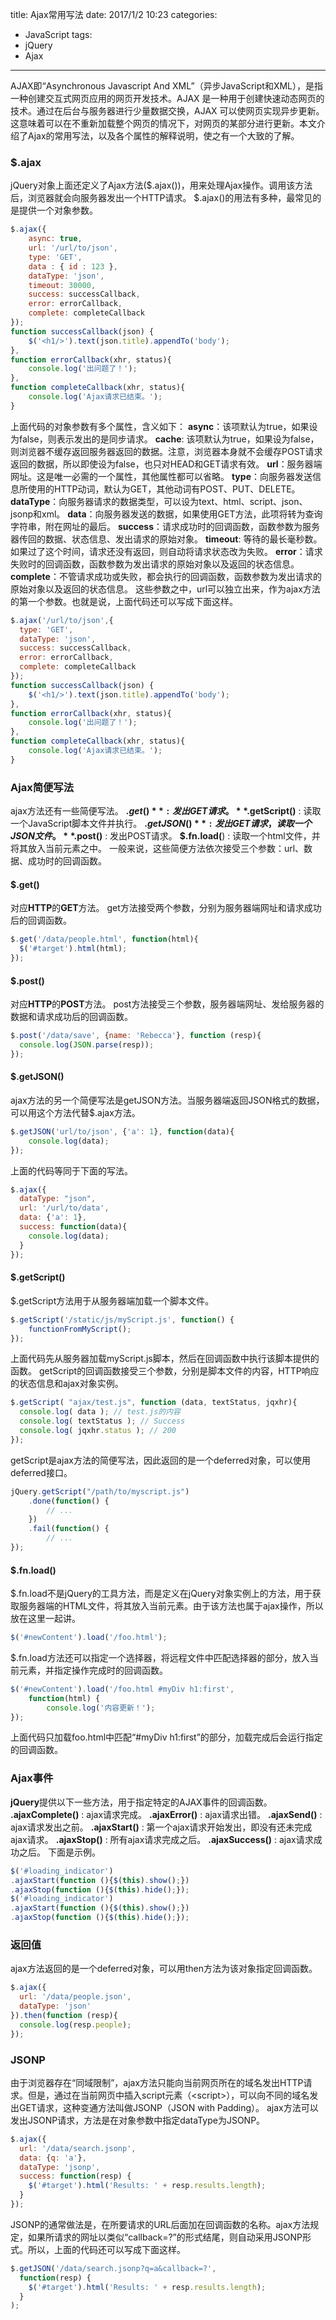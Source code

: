 title: Ajax常用写法
date: 2017/1/2 10:23
categories:
- JavaScript
tags:
- jQuery
- Ajax
---
AJAX即“Asynchronous Javascript And XML”（异步JavaScript和XML），是指一种创建交互式网页应用的网页开发技术。AJAX 是一种用于创建快速动态网页的技术。通过在后台与服务器进行少量数据交换，AJAX 可以使网页实现异步更新。这意味着可以在不重新加载整个网页的情况下，对网页的某部分进行更新。本文介绍了Ajax的常用写法，以及各个属性的解释说明，使之有一个大致的了解。
<!--more-->
### $.ajax
jQuery对象上面还定义了Ajax方法($.ajax())，用来处理Ajax操作。调用该方法后，浏览器就会向服务器发出一个HTTP请求。
$.ajax()的用法有多种，最常见的是提供一个对象参数。
```javascript
$.ajax({
  	async: true,
  	url: '/url/to/json',
  	type: 'GET',
  	data : { id : 123 },
  	dataType: 'json',
  	timeout: 30000,
  	success: successCallback,
  	error: errorCallback,
  	complete: completeCallback
});
function successCallback(json) {
    $('<h1/>').text(json.title).appendTo('body');
},
function errorCallback(xhr, status){
    console.log('出问题了！');
},
function completeCallback(xhr, status){
    console.log('Ajax请求已结束。');
}
```
上面代码的对象参数有多个属性，含义如下：
**async**：该项默认为true，如果设为false，则表示发出的是同步请求。
**cache**: 该项默认为true，如果设为false，则浏览器不缓存返回服务器返回的数据。注意，浏览器本身就不会缓存POST请求返回的数据，所以即使设为false，也只对HEAD和GET请求有效。
**url**：服务器端网址。这是唯一必需的一个属性，其他属性都可以省略。
**type**：向服务器发送信息所使用的HTTP动词，默认为GET，其他动词有POST、PUT、DELETE。
**dataType**：向服务器请求的数据类型，可以设为text、html、script、json、jsonp和xml。
**data**：向服务器发送的数据，如果使用GET方法，此项将转为查询字符串，附在网址的最后。
**success**：请求成功时的回调函数，函数参数为服务器传回的数据、状态信息、发出请求的原始对象。
**timeout**: 等待的最长毫秒数。如果过了这个时间，请求还没有返回，则自动将请求状态改为失败。
**error**：请求失败时的回调函数，函数参数为发出请求的原始对象以及返回的状态信息。
**complete**：不管请求成功或失败，都会执行的回调函数，函数参数为发出请求的原始对象以及返回的状态信息。
这些参数之中，url可以独立出来，作为ajax方法的第一个参数。也就是说，上面代码还可以写成下面这样。
```javascript
$.ajax('/url/to/json',{
  type: 'GET',
  dataType: 'json',
  success: successCallback,
  error: errorCallback,
  complete: completeCallback
});
function successCallback(json) {
    $('<h1/>').text(json.title).appendTo('body');
},
function errorCallback(xhr, status){
    console.log('出问题了！');
},
function completeCallback(xhr, status){
    console.log('Ajax请求已结束。');
}
```
### Ajax简便写法
ajax方法还有一些简便写法。
**$.get()** : 发出GET请求。
**$.getScript()** : 读取一个JavaScript脚本文件并执行。
**$.getJSON()** : 发出GET请求，读取一个JSON文件。
**$.post()** : 发出POST请求。
**$.fn.load(**) : 读取一个html文件，并将其放入当前元素之中。
一般来说，这些简便方法依次接受三个参数：url、数据、成功时的回调函数。
#### $.get()
对应**HTTP**的**GET**方法。
get方法接受两个参数，分别为服务器端网址和请求成功后的回调函数。
```javascript
$.get('/data/people.html', function(html){
  $('#target').html(html);
});
```
#### $.post()
对应**HTTP**的**POST**方法。
post方法接受三个参数，服务器端网址、发给服务器的数据和请求成功后的回调函数。
```javascript
$.post('/data/save', {name: 'Rebecca'}, function (resp){
  console.log(JSON.parse(resp));
});
```
#### $.getJSON()
ajax方法的另一个简便写法是getJSON方法。当服务器端返回JSON格式的数据，可以用这个方法代替$.ajax方法。
```javascript
$.getJSON('url/to/json', {'a': 1}, function(data){
    console.log(data);
});
```
上面的代码等同于下面的写法。
```javascript
$.ajax({
  dataType: "json",
  url: '/url/to/data',
  data: {'a': 1},
  success: function(data){
    console.log(data);
  }
});
```
#### $.getScript()
$.getScript方法用于从服务器端加载一个脚本文件。
```javascript
$.getScript('/static/js/myScript.js', function() {
    functionFromMyScript();
});
```
上面代码先从服务器加载myScript.js脚本，然后在回调函数中执行该脚本提供的函数。
getScript的回调函数接受三个参数，分别是脚本文件的内容，HTTP响应的状态信息和ajax对象实例。
```javascript
$.getScript( "ajax/test.js", function (data, textStatus, jqxhr){
  console.log( data ); // test.js的内容
  console.log( textStatus ); // Success
  console.log( jqxhr.status ); // 200
});
```
getScript是ajax方法的简便写法，因此返回的是一个deferred对象，可以使用deferred接口。
```javascript
jQuery.getScript("/path/to/myscript.js")
    .done(function() {
        // ...
    })
    .fail(function() {
        // ...
});
```
#### $.fn.load()
$.fn.load不是jQuery的工具方法，而是定义在jQuery对象实例上的方法，用于获取服务器端的HTML文件，将其放入当前元素。由于该方法也属于ajax操作，所以放在这里一起讲。
```javascript
$('#newContent').load('/foo.html');
```
$.fn.load方法还可以指定一个选择器，将远程文件中匹配选择器的部分，放入当前元素，并指定操作完成时的回调函数。
```javascript
$('#newContent').load('/foo.html #myDiv h1:first',
    function(html) {
        console.log('内容更新！');
});
```
上面代码只加载foo.html中匹配“#myDiv h1:first”的部分，加载完成后会运行指定的回调函数。
### Ajax事件
**jQuery**提供以下一些方法，用于指定特定的AJAX事件的回调函数。
**.ajaxComplete()** : ajax请求完成。
**.ajaxError()** : ajax请求出错。
**.ajaxSend()** : ajax请求发出之前。
**.ajaxStart()** : 第一个ajax请求开始发出，即没有还未完成ajax请求。
**.ajaxStop()** : 所有ajax请求完成之后。
**.ajaxSuccess()** : ajax请求成功之后。
下面是示例。
```javascript
$('#loading_indicator')
.ajaxStart(function (){$(this).show();})
.ajaxStop(function (){$(this).hide();});
$('#loading_indicator')
.ajaxStart(function (){$(this).show();})
.ajaxStop(function (){$(this).hide();});
```
### 返回值
ajax方法返回的是一个deferred对象，可以用then方法为该对象指定回调函数。
```javascript
$.ajax({
  url: '/data/people.json',
  dataType: 'json'
}).then(function (resp){
  console.log(resp.people);
});
```
### JSONP
由于浏览器存在“同域限制”，ajax方法只能向当前网页所在的域名发出HTTP请求。但是，通过在当前网页中插入script元素（\<script>），可以向不同的域名发出GET请求，这种变通方法叫做JSONP（JSON with Padding）。
ajax方法可以发出JSONP请求，方法是在对象参数中指定dataType为JSONP。
```javascript
$.ajax({
  url: '/data/search.jsonp',
  data: {q: 'a'},
  dataType: 'jsonp',
  success: function(resp) {
    $('#target').html('Results: ' + resp.results.length);
  }
});
```
JSONP的通常做法是，在所要请求的URL后面加在回调函数的名称。ajax方法规定，如果所请求的网址以类似“callback=?”的形式结尾，则自动采用JSONP形式。所以，上面的代码还可以写成下面这样。
```javascript
$.getJSON('/data/search.jsonp?q=a&callback=?',
  function(resp) {
    $('#target').html('Results: ' + resp.results.length);
  }
);
```